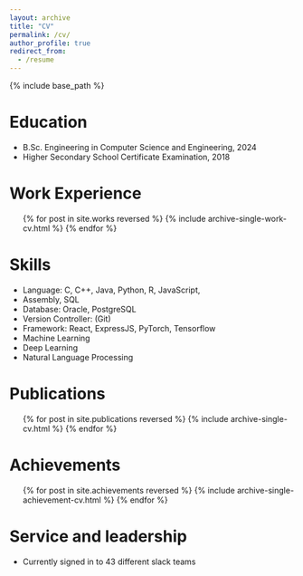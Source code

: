 ```yaml
---
layout: archive
title: "CV"
permalink: /cv/
author_profile: true
redirect_from:
  - /resume
---
```


{% include base_path %}

Education
======
* B.Sc. Engineering in Computer Science and Engineering, 2024
* Higher Secondary School Certificate Examination, 2018 

<!-- Work experience
======
* Summer 2024: Research Intern
  * National University of Singapore
  * Duties includes: Updates and improvements to template
  * Supervisor: Professor Dr. Yang Zhang

* Summer 2023: Machine Learning Intern
  * e-SRD Lab, BUET and NWPGCL
  * Duties included: Merging pull requests
  * Supervisor: Professor Hub -->

Work Experience
======
  <ul>{% for post in site.works reversed %}
    {% include archive-single-work-cv.html %}
  {% endfor %}</ul>

Skills
======
* Language: C, C++, Java, Python, R, JavaScript, 
* Assembly, SQL
* Database: Oracle, PostgreSQL
* Version Controller: (Git)
* Framework: React, ExpressJS, PyTorch, Tensorflow
* Machine Learning
* Deep Learning
* Natural Language Processing

Publications
======
  <ul>{% for post in site.publications reversed %}
    {% include archive-single-cv.html %}
  {% endfor %}</ul>
  
<!-- Talks
======
  <ul>{% for post in site.talks reversed %}
    {% include archive-single-talk-cv.html  %}
  {% endfor %}</ul> -->
  
Achievements
======
  <ul>{% for post in site.achievements reversed %}
    {% include archive-single-achievement-cv.html %}
  {% endfor %}</ul>
  
Service and leadership
======
* Currently signed in to 43 different slack teams
